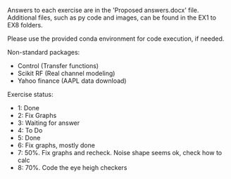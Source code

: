 Answers to each exercise are in the 'Proposed answers.docx' file.
Additional files, such as py code and images, can be found in the EX1 to EX8 folders.

Please use the provided conda environment for code execution, if needed.

Non-standard packages:
- Control (Transfer functions)
- Scikit RF (Real channel modeling)
- Yahoo finance (AAPL data download)

Exercise status:
 - 1: Done
 - 2: Fix Graphs
 - 3: Waiting for answer
 - 4: To Do
 - 5: Done
 - 6: Fix graphs, mostly done
 - 7: 50%. Fix graphs and recheck. Noise shape seems ok, check how to calc
 - 8: 70%. Code the eye heigh checkers
 